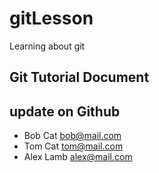 # gitLesson
Learning about git

## Git Tutorial Document
## update on Github 

- Bob Cat bob@mail.com
- Tom Cat tom@mail.com
- Alex Lamb alex@mail.com